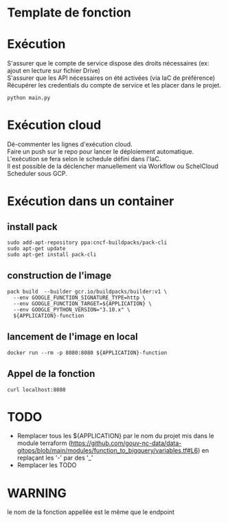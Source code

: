 # Template de fonction


# Exécution
S'assurer que le compte de service dispose des droits nécessaires (ex: ajout en lecture sur fichier Drive)  
S'assurer que les API nécessaires on été activées (via IaC de préférence)
Récupérer les credentials du compte de service et les placer dans le projet.
```
python main.py
```


# Exécution cloud
Dé-commenter les lignes d'exécution cloud.  
Faire un push sur le repo pour lancer le déploiement automatique.  
L'exécution se fera selon le schedule défini dans l'IaC.  
Il est possible de la déclencher manuellement via Workflow ou SchelCloud Scheduler sous GCP.


# Exécution dans un container
## install pack
```
sudo add-apt-repository ppa:cncf-buildpacks/pack-cli
sudo apt-get update
sudo apt-get install pack-cli
```


## construction de l'image
```
pack build  --builder gcr.io/buildpacks/builder:v1 \
  --env GOOGLE_FUNCTION_SIGNATURE_TYPE=http \
  --env GOOGLE_FUNCTION_TARGET=${APPLICATION} \
  --env GOOGLE_PYTHON_VERSION="3.10.x" \
  ${APPLICATION}-function
```

## lancement de l'image en local
```
docker run --rm -p 8080:8080 ${APPLICATION}-function
```

## Appel de la fonction
```
curl localhost:8080
```

# TODO 
- Remplacer tous les ${APPLICATION} par le nom du projet mis dans le module terraform  (https://github.com/gouv-nc-data/data-gitops/blob/main/modules/function_to_bigquery/variables.tf#L6) en replaçant les '-' par des '_'
- Remplacer les TODO

# WARNING
le nom de la fonction appellée est le même que le endpoint